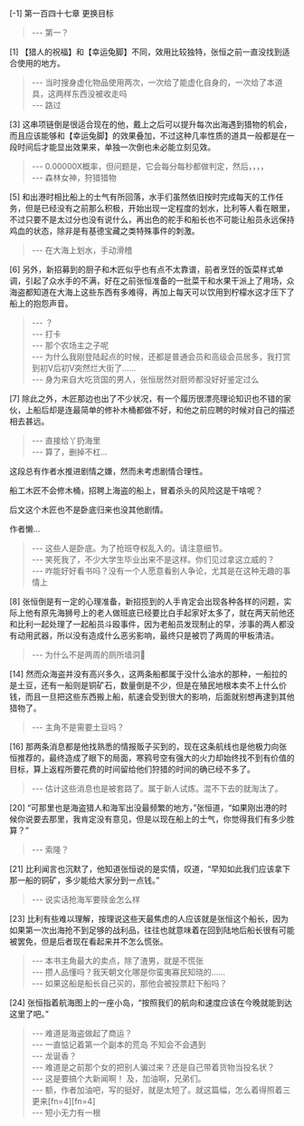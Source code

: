
[-1] 第一百四十七章 更换目标
>--- 第一？<br>

[1] 【猎人的祝福】和【幸运兔脚】不同，效用比较独特，张恒之前一直没找到适合使用的地方。
>--- 当时搜身虚化物品使用两次，一次给了能虚化自身的，一次给了本道具，这两样东西没被收走吗<br>
>--- 路过<br>

[3] 这串项链倒是很适合现在的他，戴上之后可以提升每次出海遇到猎物的机会，而且应该能够和【幸运兔脚】的效果叠加，不过这种几率性质的道具一般都是在一段时间后才能显出效果来，单独一次倒也未必能立刻见效。
>--- 0.00000X概率，但问题是，它会每分每秒都做判定，然后，，，，<br>
>--- 森林女神，狩猎猎物<br>

[5] 和出港时相比船上的士气有所回落，水手们虽然依旧按时完成每天的工作任务，但是已经没有之前那么积极，开始出现一定程度的划水，比利等人看在眼里，不过只要不是太过分也没有说什么，再出色的舵手和船长也不可能让船员永远保持鸡血的状态，除非是有基德宝藏之类特殊事件的刺激。
>--- 在大海上划水，手动滑稽<br>

[6] 另外，新招募到的厨子和木匠似乎也有点不太靠谱，前者烹饪的饭菜样式单调，引起了众水手的不满，好在之前张恒准备的一批菜干和水果干派上了用场，众海盗都知道在大海上这些东西有多难得，再加上每天可以饮用到柠檬水这才压下了船上的抱怨声音。
>--- ？<br>
>--- 打卡<br>
>--- 那个农场主之子呢<br>
>--- 为什么我刚登陆起点的时候，还都是普通会员和高级会员居多，我打赏到初V后初V突然烂大街了……<br>
>--- 身为来自大吃货国的男人，张恒居然对厨师都没好好鉴定过么<br>

[7] 除此之外，木匠那边也出了不少状况，有一个履历很漂亮理论知识也不错的家伙，上船后却是连最简单的修补木桶都做不好，和他之前应聘的时候对自己的描述相去甚远。
>--- 直接给丫扔海里<br>
>--- 算了，删掉不杠...

这段总有作者水推进剧情之嫌，然而未考虑剧情合理性。

船工木匠不会修木桶，招聘上海盗的船上，冒着杀头的风险这是干啥呢？

后文这个木匠也不是卧底归来也没其他剧情。

作者懒...<br>
>--- 这些人是卧底。为了抢班夺权乱入的。请注意细节。<br>
>--- 笑死我了，不少大学生毕业出来不是这样。你们见过拿这立威的？<br>
>--- 咋能好好看书吗？没有一个人愿意看别人争论，尤其是在这种无趣的事情上<br>

[8] 张恒倒是有一定的心理准备，新招揽到的人手肯定会出现各种各样的问题，实际上他有原先海狮号上的老人做班底已经要比白手起家好太多了，就在两天前他还和比利一起处理了一起船员斗殴事件，因为老船员发现制止的早，涉事的两人都没有动用武器，所以没有造成什么恶劣影响，最终只是被罚了两周的甲板清洁。
>--- 为什么不是两周的厕所墙洞🌚<br>

[14] 然而众海盗并没有高兴多久，这两条船都属于没什么油水的那种，一船拉的是土豆，还有一船则是铜矿石，数量倒是不少，但是在殖民地根本卖不上什么价钱，而且一旦把这些东西搬上船，航速会受到很大的影响，后面就别想再逮到其他猎物了。
>--- 主角不是需要土豆吗？<br>

[16] 那两条消息都是他找熟悉的情报贩子买到的，现在这条航线也是他极力向张恒推荐的，最终造成了眼下的局面，寒鸦号空有强大的火力却始终找不到有价值的目标，算上返程所要花费的时间留给他们狩猎的时间的确已经不多了。
>--- 估计这些消息也是被套路了。属于新人试炼。混不下去的就淘汰了。<br>

[20] “可那里也是海盗猎人和海军出没最频繁的地方，”张恒道，“如果刚出港的时候你说要去那里，我肯定没有意见，但是以现在船上的士气，你觉得我们有多少胜算？”
>--- 索隆？<br>

[21] 比利闻言也沉默了，他知道张恒说的是实情，叹道，“早知如此我们应该拿下那一船的铜矿，多少能给大家分到一点钱。”
>--- 说实话抢海军要赎金怎么样<br>

[23] 比利有些难以理解，按理说这些天最焦虑的人应该就是张恒这个船长，因为如果第一次出海抢不到足够的战利品，往往也就意味着在回到陆地后船长很有可能被罢免，但是后者现在看起来并不怎么慌张。
>--- 本书主角最大的卖点，除了渣男，就是不慌张<br>
>--- 攒人品懂吗？我天朝文化哪是你蛮夷寡民知晓的……<br>
>--- 如果这船是船长自己买的，那他会被投票赶下船吗？<br>

[24] 张恒指着航海图上的一座小岛，“按照我们的航向和速度应该在今晚就能到达这里了吧。”
>--- 难道是海盗做起了商运？<br>
>--- 一直惦记着第一个副本的荒岛 不知会不会遇到<br>
>--- 龙诞香？<br>
>--- 难道是之前那个女的把别人骗过来？还是自己带着货物当投名状？<br>
>--- 这是要搞个大新闻啊！
及，加油啊，兄弟们。<br>
>--- 额，作者加油吧，写的挺好，就是太短了。就这篇幅，怎么着得照着三更来[fn=4][fn=4]<br>
>--- 短小无力有一根<br>

